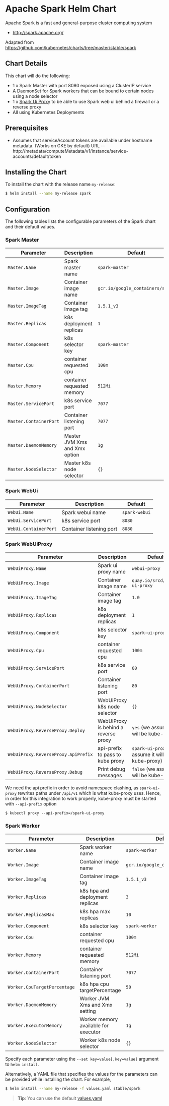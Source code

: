 # Apache Spark Helm Chart

Apache Spark is a fast and general-purpose cluster computing system

* http://spark.apache.org/

Adapted from https://github.com/kubernetes/charts/tree/master/stable/spark

## Chart Details
This chart will do the following:

* 1 x Spark Master with port 8080 exposed using a ClusterIP service
* A DaemonSet for Spark workers that can be bound to certain nodes using a node selector
* 1 x [Spark Ui Proxy](https://github.com/src-d/spark-ui-proxy) to be able to use Spark web ui behind a firewall or a reverse proxy
* All using Kubernetes Deployments

## Prerequisites

* Assumes that serviceAccount tokens are available under hostname metadata. (Works on GKE by default) URL -- http://metadata/computeMetadata/v1/instance/service-accounts/default/token

## Installing the Chart

To install the chart with the release name `my-release`:

```bash
$ helm install --name my-release spark
```

## Configuration

The following tables lists the configurable parameters of the Spark chart and their default values.

### Spark Master

| Parameter               | Description                        | Default                                                    |
| ----------------------- | ---------------------------------- | ---------------------------------------------------------- |
| `Master.Name`           | Spark master name                  | `spark-master`                                             |
| `Master.Image`          | Container image name               | `gcr.io/google_containers/spark`                           |
| `Master.ImageTag`       | Container image tag                | `1.5.1_v3`                                                 |
| `Master.Replicas`       | k8s deployment replicas            | `1`                                                        |
| `Master.Component`      | k8s selector key                   | `spark-master`                                             |
| `Master.Cpu`            | container requested cpu            | `100m`                                                     |
| `Master.Memory`         | container requested memory         | `512Mi`                                                    |
| `Master.ServicePort`    | k8s service port                   | `7077`                                                     |
| `Master.ContainerPort`  | Container listening port           | `7077`                                                     |
| `Master.DaemonMemory`   | Master JVM Xms and Xmx option      | `1g`                                                       |
| `Master.NodeSelector`   | Master k8s node selector           | `{}`

### Spark WebUi

|       Parameter       |           Description            |                         Default                          |
|-----------------------|----------------------------------|----------------------------------------------------------|
| `WebUi.Name`          | Spark webui name                 | `spark-webui`                                            |
| `WebUi.ServicePort`   | k8s service port                 | `8080`                                                   |
| `WebUi.ContainerPort` | Container listening port         | `8080`                                                   |

### Spark WebUiProxy

| Parameter                           | Description                          | Default                                                    |
| ----------------------------------- | ------------------------------------ | ---------------------------------------------------------- |
| `WebUiProxy.Name`                   | Spark ui proxy name                  | `webui-proxy`                                              |
| `WebUiProxy.Image`                  | Container image name                 | `quay.io/srcd/spark-ui-proxy`                              |
| `WebUiProxy.ImageTag`               | Container image tag                  | `1.0`                                                      |
| `WebUiProxy.Replicas`               | k8s deployment replicas              | `1`                                                        |
| `WebUiProxy.Component`              | k8s selector key                     | `spark-ui-proxy`                                           |
| `WebUiProxy.Cpu`                    | container requested cpu              | `100m`                                                     |
| `WebUiProxy.ServicePort`            | k8s service port                     | `80`                                                       |
| `WebUiProxy.ContainerPort`          | Container listening port             | `80`                                                       |
| `WebUiProxy.NodeSelector`           | WebUiProxy k8s node selector         | `{}`                                                       |
| `WebUiProxy.ReverseProxy.Deploy`    | WebUiProxy is behind a reverse proxy | `yes` (we assume it will be kube-proxy)                    |
| `WebUiProxy.ReverseProxy.ApiPrefix` | api-prefix to pass to kube proxy     | `spark-ui-proxy` (we assume it will be kube-proxy)         |
| `WebUiProxy.ReverseProxy.Debug`     | Print debug messages                 | `false` (we assume it will be kube-proxy)                  |

We need the api prefix in order to avoid namespace clashing, as `spark-ui-proxy` rewrites paths under `/api/v1` which is what kube-proxy uses. Hence, in order for this integration to work properly, kube-proxy must be started with `--api-prefix` option

```
$ kubectl proxy --api-prefix=/spark-ui-proxy
```

### Spark Worker

| Parameter                    | Description                        | Default                                                    |
| -----------------------      | ---------------------------------- | ---------------------------------------------------------- |
| `Worker.Name`                | Spark worker name                  | `spark-worker`                                             |
| `Worker.Image`               | Container image name               | `gcr.io/google_containers/spark`                           |
| `Worker.ImageTag`            | Container image tag                | `1.5.1_v3`                                                 |
| `Worker.Replicas`            | k8s hpa and deployment replicas    | `3`                                                        |
| `Worker.ReplicasMax`         | k8s hpa max replicas               | `10`                                                       |
| `Worker.Component`           | k8s selector key                   | `spark-worker`                                             |
| `Worker.Cpu`                 | container requested cpu            | `100m`                                                     |
| `Worker.Memory`              | container requested memory         | `512Mi`                                                    |
| `Worker.ContainerPort`       | Container listening port           | `7077`                                                     |
| `Worker.CpuTargetPercentage` | k8s hpa cpu targetPercentage       | `50`                                                       |
| `Worker.DaemonMemory`        | Worker JVM Xms and Xmx setting     | `1g`                                                       |
| `Worker.ExecutorMemory`      | Worker memory available for executor | `1g`                                                       |
| `Worker.NodeSelector`        | Worker k8s node selector           | `{}`


Specify each parameter using the `--set key=value[,key=value]` argument to `helm install`.

Alternatively, a YAML file that specifies the values for the parameters can be provided while installing the chart. For example,

```bash
$ helm install --name my-release -f values.yaml stable/spark
```

> **Tip**: You can use the default [values.yaml](values.yaml)
